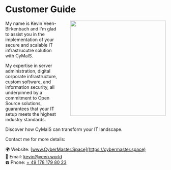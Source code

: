 # Customer Guide
<img src="https://cybermaster.space/wp-content/uploads/sites/7/2023/11/FVG_8364BW-scaled.jpg" width="300" style="float: right; margin-left: 30px;">

My name is Kevin Veen-Birkenbach and I'm glad to assist you in the implementation of your secure and scalable IT infrastrucutre solution with CyMaIS.

My expertise in server administration, digital corporate infrastructure, custom software, and information security, all underpinned by a commitment to Open Source solutions, guarantees that your IT setup meets the highest industry standards.

Discover how CyMaIS can transform your IT landscape. 

Contact me for more details:

🌍 Website: [www.CyberMaster.Space](https://cybermaster.space)<br />
📧 Email: [kevin@veen.world](mailto:kevin@veen.world)<br />
☎️ Phone: [+ 49 178 179 80 23](tel:00491781798023)